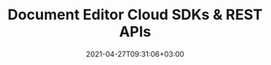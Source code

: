 ---
############################# Static ############################
layout: "product"
date: 2021-04-27T09:31:06+03:00
draft: false

############################# Head ############################
head_title: "Document Editor Cloud SDKs and REST APIs for all Platforms"
head_description: "Document editing REST APIs and cloud SDKs for cURL, .NET, Java, PHP, Python, Ruby & Node.js applications."

############################# Header ############################
title: "Document Editor Cloud SDKs & REST APIs"
description: "Edit popular document formats using Cloud SDKs for .NET, Java, PHP, Python, Ruby, Node.js or any platform capable of calling REST APIs."

############################# APIs ###############################
apis:
  enable: true

  api:
    # api loop
    - title: "GroupDocs.Editor Cloud APIs Include"
      
      api_product:
        # api_product loop
        - link: "/editor/curl/"
          img_alt: "GroupDocs.Editor Cloud for cURL"
          image: "https://www.groupdocs.cloud/templates/groupdocscloud/images/sdk/272x272/groupdocs_editor-for-curl.png"
          product: "GroupDocs.Editor for"
          platform: "cURL"
          content: "Send API requests to our cloud-based documents editor RESTful API and edit popular document formats in any language or platform."

        # api_product loop
        - link: "/editor/net/"
          img_alt: "GroupDocs.Editor Cloud SDK for .NET"
          image: "https://www.groupdocs.cloud/templates/groupdocscloud/images/sdk/272x272/groupdocs_editor-for-net.png"
          product: "GroupDocs.Editor for"
          platform: ".NET"
          content: "Enhance your .NET applications with the capabilities to edit document formats using editor .NET SDK."

          # api_product loop
        - link: "/editor/java/"
          img_alt: "GroupDocs.Editor Cloud SDK for Java"
          image: "https://www.groupdocs.cloud/templates/groupdocscloud/images/sdk/272x272/groupdocs_editor-for-java.png"
          product: "GroupDocs.Editor for"
          platform: "Java"
          content: "Efficiently edit bunch of document formats within Java applications using document editor SDK for Java."

        



        

    # api loop
    - title: ""
      link: "/editor"
      label: "View All On Premise APIs"
      api_product:
        # api_product loop
        - link: "https://products.groupdocs.com/editor/php/"
          img_alt: "GroupDocs.Editor Cloud SDK for PHP"
          image: "https://www.groupdocs.cloud/templates/groupdocscloud/images/sdk/272x272/groupdocs_editor-for-php.png"
          product: "GroupDocs.Editor"
          platform: "PHP"
          content: "PHP document editing SDK to quickly and accurately modify documents formats without installing any external software."

        # api_product loop
        - link: "https://products.groupdocs.com/editor/python/"
          img_alt: "GroupDocs.Editor Cloud SDK for Python"
          image: "https://www.groupdocs.cloud/templates/groupdocscloud/images/sdk/272x272/groupdocs_editor-for-python.png"
          product: "GroupDocs.Editor"
          platform: "Python"
          content: "Document editor SDK for Python to easily manipulate a wide range of document formats directly within your applications."

          
          # api_product loop
        - link: "https://products.groupdocs.com/editor/ruby/"
          img_alt: "GroupDocs.Editor Cloud SDK for Ruby"
          image: "https://www.groupdocs.cloud/templates/groupdocscloud/images/sdk/272x272/groupdocs_editor-for-ruby.png"
          product: "GroupDocs.Editor"
          platform: "Ruby"
          content: "Effortlessly perform document editing operations within your apps using our SDK for Ruby."


    # api loop
    - title: ""
      link: "/editor"
      label: "View All Cross Platform Apps"
      api_product:
        # api_product loop
        - link: "https://products.groupdocs.app/editor/node.js"
          img_alt: "GroupDocs.Editor Cloud SDK for Node.js"
          image: "https://www.groupdocs.cloud/templates/groupdocscloud/images/sdk/272x272/groupdocs_editor-for-node.png"
          product: "GroupDocs.Editor"
          platform: "Node.js"
          content: "Document editor SDK for Node.js to efficiently integrate our cloud-based editor API in your apps."

        # api_product loop
        - link: "https://products.groupdocs.app/editor/android/"
          img_alt: "GroupDocs.Editor Cloud SDK for Android"
          image: "https://www.groupdocs.cloud/templates/groupdocscloud/images/sdk/272x272/groupdocs_editor-for-android.png"
          product: "GroupDocs.Editor"
          platform: "Android"
          content: "Android SDK for fast and clean document edit in your apps via our cloud-based editor API."

        

############################# Testimonials ###############################
testimonials:
  enable: false
  bg_color: "bg-gray"

  testimonial:
    # testimonial item loop
    - name: "David Hoffman"
      designation: "Psychologist"
      content: "I am excitedly watching the growth of GroupDocs. The responsiveness of your full team has helped me greatly, when I talk to someone at GroupDocs I can guarantee that someone is listening and making things happen."

############################# Back to top ###############################
back_to_top:
  enable: true
---